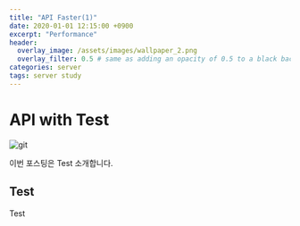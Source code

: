 ```yaml
---
title: "API Faster(1)"
date: 2020-01-01 12:15:00 +0900
excerpt: "Performance"
header:
  overlay_image: /assets/images/wallpaper_2.png
  overlay_filter: 0.5 # same as adding an opacity of 0.5 to a black background
categories: server
tags: server study
---
```

# API with Test

![git](/assets/images/k8s.jpg)

이번 포스팅은 Test 소개합니다.

## Test

Test
